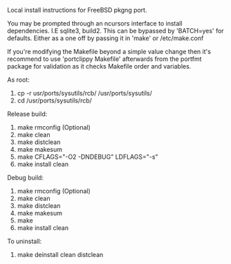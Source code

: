 Local install instructions for FreeBSD pkgng port.

You may be prompted through an ncursors interface to install dependencies. I.E sqlite3, build2. This can be bypassed by 'BATCH=yes' for defaults. Either as a one off by passing it in 'make' or /etc/make.conf

If you're modifying the Makefile beyond a simple value change then it's recommend to use 'portclippy Makefile' afterwards from the portfmt package for validation as it checks Makefile order and variables.

As root:
1. cp -r usr/ports/sysutils/rcb/ /usr/ports/sysutils/
2. cd /usr/ports/sysutils/rcb/

Release build:
1. make rmconfig (Optional)
2. make clean
3. make distclean
4. make makesum
5. make CFLAGS="-O2 -DNDEBUG" LDFLAGS="-s"
6. make install clean

Debug build:
1. make rmconfig (Optional)
2. make clean
3. make distclean
4. make makesum
5. make 
6. make install clean

To uninstall: 
1. make deinstall clean distclean